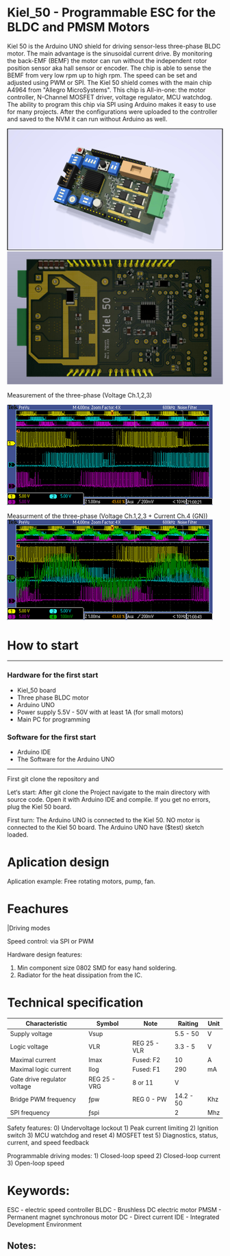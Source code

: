 # Kiel_50 - Programmable ESC for the BLDC and PMSM Motors
Kiel 50 is the Arduino UNO shield for driving sensor-less three-phase BLDC motor. The main advantage is the sinusoidal current drive. By monitoring the back-EMF (BEMF) the motor can run without the independent rotor position sensor aka hall sensor or encoder. The chip is able to sense the BEMF from very low rpm up to high rpm. The speed can be set and adjusted using PWM or SPI. The Kiel 50 shield comes with the main chip A4964 from "Allegro MicroSystems". This chip is All-in-one: the motor controller, N-Channel MOSFET driver, voltage regulator, MCU watchdog. The ability to program this chip via SPI using Arduino makes it easy to use for many projects. After the configurations were uploaded to the controller and saved to the NVM it can run without Arduino as well.

![Board_1](/pictures/Kiel_50_H1.jpg)
![Board_3](/pictures/Kiel_50_Hbottom.jpg)

Measurement of the three-phase (Voltage Ch.1,2,3)

![Measurement1](oscillograms/1.PNG)

Measurment of the three-phase (Voltage Ch.1,2,3 + Current Ch.4 (GN))
![Measurement2](oscillograms/3.PNG)

# How to start
---
### Hardware for the first start
- Kiel_50 board
- Three phase BLDC motor
- Arduino UNO
- Power supply 5.5V - 50V with at least 1A (for small motors)
- Main PC for programming

### Software for the first start
- Arduino IDE
- The Software for the Arduino UNO 
---
First git clone the repository and 

Let‘s start: After git clone the Project navigate to the main directory with source code. Open it with Arduino IDE and compile. If you get no errors, plug the Kiel 50 board.

First turn: The Arduino UNO is connected to the Kiel 50. NO motor is connected to the Kiel 50 board. The Arduino UNO have ($test) sketch loaded.

# Aplication design
Aplication example: Free rotating motors, pump, fan.

# Feachures
|Driving modes

Speed control: via SPI or PWM

Hardware design features: 
   1. Min component size 0802 SMD for easy hand soldering.
   2. Radiator for the heat dissipation from the IC.

# Technical specification
|Characteristic|Symbol|Note|Raiting|Unit|
| --- | --- | --- | --- | --- |
|Supply voltage|Vsup| |5.5 - 50|V|
|Logic voltage|VLR|REG 25 - VLR|3.3 - 5|V|
|Maximal current|Imax|Fused: F2|10|A|
|Maximal logic current|Ilog|Fused: F1|290|mA|
|Gate drive regulator voltage|REG 25 - VRG|8 or 11|V|
|Bridge PWM frequency|ƒpw|REG 0 - PW|14.2 - 50|Khz|
|SPI frequency|ƒspi||2|Mhz|




Safety features: 0) Undervoltage lockout
				 1) Peak current limiting
				 2) Ignition switch
				 3) MCU watchdog and reset
				 4) MOSFET test
			 	 5) Diagnostics, status, current, and speed feedback

Programmable driving modes: 1) Closed-loop speed
							2) Closed-loop current
							3) Open-loop speed

# Keywords:
ESC - electric speed controller
BLDC - Brushless DC electric motor
PMSM - Permanent magnet synchronous motor
DC - Direct current
IDE - Integrated Development Environment

## Notes: